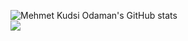 ![Mehmet Kudsi Odaman's GitHub stats](https://github-readme-stats.vercel.app/api?username=mehmetkudsiodaman&show_icons=true&theme=dark)
<br />
![](https://komarev.com/ghpvc/?username=mehmetkudsiodaman&color=blueviolet)


<!--
![Top Langs](https://github-readme-stats.vercel.app/api/top-langs/?username=mehmetkudsiodaman&theme=dark)

- 🔭 I’m currently working on ...
- 🌱 I’m currently learning ...
- 👯 I’m looking to collaborate on ...
- 🤔 I’m looking for help with ...
- 💬 Ask me about ...
- 📫 How to reach me: ...
- 😄 Pronouns: ...
- ⚡ Fun fact: ...
-->
